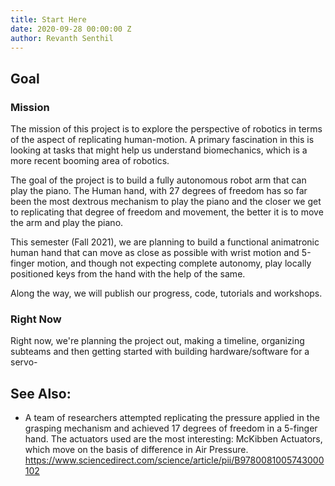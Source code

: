 ```yaml
---
title: Start Here
date: 2020-09-28 00:00:00 Z
author: Revanth Senthil
---
```


## Goal

### Mission
The mission of this project is to explore the perspective of robotics in terms of the aspect of replicating human-motion. A primary fascination in this is looking at tasks that might help us understand biomechanics, which is a more recent booming area of robotics. 

The goal of the project is to build a fully autonomous robot arm that can play the piano. The Human hand, with 27 degrees of freedom has so far been the most dextrous mechanism to play the piano and the closer we get to replicating that degree of freedom and movement, the better it is to move the arm and play the piano.

This semester (Fall 2021), we are planning to build a functional animatronic human hand that can move as close as possible with wrist motion and 5-finger motion, and though not expecting complete autonomy, play locally positioned keys from the hand with the help of the same.

Along the way, we will publish our progress, code, tutorials and workshops.

### Right Now
Right now, we're planning the project out, making a timeline, organizing subteams and then getting started with building hardware/software for a servo-

<!-- #### Hardware -->

<!-- #### Software -->

<!-- ### Images/GIFs -->

<!-- ## Summary -->


## See Also:
- A team of researchers attempted replicating the pressure applied in the grasping mechanism and achieved 17 degrees of freedom in a 5-finger hand. The actuators used are the most interesting: McKibben Actuators, which move on the basis of difference in Air Pressure. <a href="https://www.sciencedirect.com/science/article/pii/B9780081005743000102"> https://www.sciencedirect.com/science/article/pii/B9780081005743000102 </a>

<!-- ## References -->

